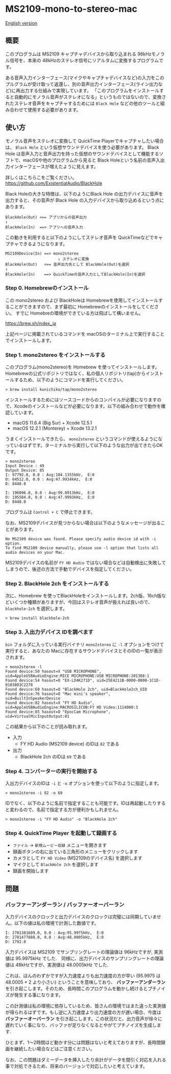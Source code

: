 # MS2109-mono-to-stereo-mac

[English version](https://github.com/kunichiko/MS2109-mono-to-stereo-mac/blob/main/README.md)

## 概要

このプログラムは MS2109 キャプチャデバイスから取り込まれる 96kHzモノラル信号を、本来の 48kHzのステレオ信号にリアルタムに変換するプログラムです。

ある音声入力インターフェース(マイクやキャプチャデバイスなど)の入力をこのプルグラムが受け取って返還し、別の音声出力インターフェース(ライン出力など)に再出力する仕組みで実現しています。
「このプログラムをインストールすると自動的にモノラル音声がステレオになる」というものではないので、変換されたステレオ音声をキャプチャするためには `Black Hole` などの他のツールと組み合わせて使用する必要があります。

## 使い方

モノラル音声をステレオに変換して QuickTime Playerでキャプチャしたい場合は、 `Black Hole` という仮想サウンドデバイスを使う必要があります。
Black Hole は音声入力と音声出力を持った仮想のサウンドデバイスとして機能するソフトで、macOSや他のプログラムから見ると Black Holeという名前の音声入出力インターフェースが増えたように見えます。

詳しくはこちらこをご覧ください。
https://github.com/ExistentialAudio/BlackHole

Black Holeの大きな特徴は、以下のようにBlack Hole の出力デバイスに音声を出力すると、その音声が Black Hole の入力デバイスから取り込めるという点にあります。

```
BlackHole(Out) <== アプリからの音声出力
↓
BlackHole(In)  ==> アプリへの音声入力
```

この動きを利用すると以下のようにしてステレオ音声を QuickTimeなどでキャプチャできるようになります。

```
MS2109Device(In) ==> mono2stereo
                       ↓ ステレオに変換
BlackHole(Out)   <== 音声出力先として BlackHole(Out)を選択
↓
BlackHole(In)    ==> QuickTimeの音声入力としてBlackHole(In)を選択
```

### Step 0. Homebrewのインストール

この mono2stereo および BlackHoleは Homebrewを使用してインストールすることができますので、まず最初に Homebrewのインストールをしてください。
すでに Homebreの環境ができている方は飛ばして構いません。

https://brew.sh/index_ja

上記ページに掲載されているコマンドを macOSのターミナル上で実行することでインストールします。


### Step 1. mono2stereo をインストールする

このプログラム(mono2stereo)を Homebrew を使ってインストールします。Homebrewの公式リポジトリではなく、私の個人リポジトリ(tap)からインストールするため、以下のようにコマンドを実行してください。

```
> brew install kunichiko/tap/mono2stereo
```

インストールするためにはソースコードからのコンパイルが必要になりますので、Xcodeのインストールなどが必要になります。以下の組み合わせで動作を確認しています。

* macOS 11.6.4 (Big Sur) + Xcode 12.5.1
* macOS 12.2.1 (Monterey) + Xcode 13.2.1

うまくインストールできたら、 `mono2stereo` というコマンドが使えるようになっているはずです。ターミナルから実行して以下のような出力が出てきたらOKです。

```
> mono2stereo
Input Device : 49
Output Device: 85
I: 97792.0, 0.0 : Avg:104.1355kHz,  E:0
O: 64512.0, 0.0 : Avg:47.9934kHz,  E:0
D: 8448.0

I: 196096.0, 0.0 : Avg:99.8913kHz,  E:0
O: 195584.0, 0.0 : Avg:47.9993kHz,  E:0
D: 8448.0
```

プログラムは `Control + C` で停止できます。

なお、MS2109デバイスが見つからない場合は以下のようなメッセージが出ることがあります。

```
No MS2109 device was found. Please specify audio device id with -i option.
To find MS2109 device manually, please use -l option that lists all audio devices on your Mac.
```

MS2109デバイスの名前が `FY HD Audio` ではない場合などは自動検出に失敗してしまうので、後述の方法で手動でデバイスを指定してください。

### Step 2. BlackHole 2ch をインストールする

次に、Homebrew を使ってBlackHoleをインストールします。2ch版、16ch版などいくつか種類がありますが、今回はステレオ音声が扱えれば良いので、 `blackhole-2ch` を選択します。

```
> brew install blackhole-2ch
```

### Step 3. 入出力デバイス IDを調べます

`bin` フォルダに入っている実行バイナリ `mono2stereo` に `-l` オプションをつけて実行すると、あなたの Macに存在するサウンドデバイスとそのIDの一覧が表示されます。

```
> mono2stereo -l
Found device:50 hasout=X "USB MICROPHONE", uid=AppleUSBAudioEngine:MICE MICROPHONE:USB MICROPHONE:201308:1
Found device:54 hasout=O "EX-LD4K271D", uid=25E4211B-0000-0000-1C1D-0103803C2278
Found device:69 hasout=O "BlackHole 2ch", uid=BlackHole2ch_UID
Found device:76 hasout=O "Mac mini's speaker", uid=BuiltInSpeakerDevice
Found device:82 hasout=X "FY HD Audio", uid=AppleUSBAudioEngine:MACROSILICON:FY HD Video:1114000:3
Found device:85 hasout=O "EpocCam Microphone", uid=VirtualMicInputOutput:01
```

この結果から以下のことが読み取れます。

* 入力
    * FY HD Audio (MS2109 device) のIDは `82` である
* 出力
    * BlackHole 2ch のIDは `69` である

### Step 4. コンバーターの実行を開始する

入出力デバイスのIDは `-i` と `-o` オプションを使って以下のように指定します。

```
> mono2stereo -i 82 -o 69
```

IDでなく、以下のように名前で指定することも可能です。IDは再起動したりすると変わるので、名前で指定する方が便利かもしれません。

```
> mono2stereo -i "FY HD Audio" -o "BlackHole 2ch"
```

### Step 4. QuickTime Player を起動して録画する

* `ファイル` -> `新規ムービー収録` メニューを開きます
* 録画ボタンの右に出ている三角形のメニューをクリックします
* カメラとして `FY HD Video` (MS2109のデバイス名) を選択します
* マイクとして `BlackHole 2ch` を選択します
* 録画を開始します


## 問題

### バッファーアンダーラン / バッファーオーバーラン

入力デバイスのクロックと出力デバイスのクロックは完璧には同期していません。以下の値は私の環境で計測した数値です。

```
I: 2781381689.0, 0.0 : Avg:95.9975kHz,  E:0
O: 2781477888.0, 0.0 : Avg:48.0005kHz,  E:0
D: 1792.0
```

入力デバイスは MS2109 でサンプリングレートの理論値は 96kHzですが, 実測値は 95.9975kHz でした.　同様に、出力デバイスのサンプリングレートの理論値は 48kHzですが、実測値は 48.0005kHz でした.

これは、ほんのわずかですが入力速度よりも出力速度の方が早い (95.9975 は 48.0005 * 2 より小さい) ということを意味しており、 **バッファーアンダーラン** を引き起こします。そのため、長時間このプログラムを動かし続けるとプチノイズが発生する事になります。

この計測値は私の環境に依存しているため、皆さんの環境ではまた違った実測値が得られるはずです。もし逆に入力速度より出力速度の方が遅い場合、今度は **バッファーオーバーラン** を引き起こします。この状況だと、出力音声が徐々に遅れていく事になり、バッファが足りなくなるとやがてプチノイズを生成します.

ひとまず、1〜2時間ほど動かす分には問題はないと考えておりますが、長時間録画を継続したい場合などはご注意ください。

なお、この問題はダミーデータを挿入したり余計がデータを間引く対応を入れる事で対処できるため、将来のバージョンで対応したいと考えています。